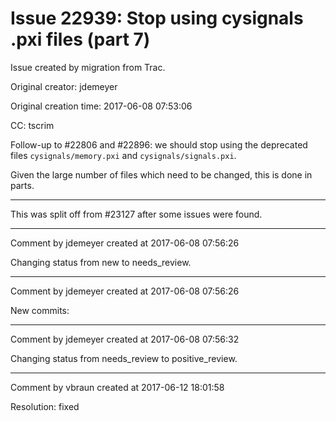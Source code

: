 # Issue 22939: Stop using cysignals .pxi files (part 7)

Issue created by migration from Trac.

Original creator: jdemeyer

Original creation time: 2017-06-08 07:53:06

CC:  tscrim

Follow-up to #22806 and #22896: we should stop using the deprecated files `cysignals/memory.pxi` and `cysignals/signals.pxi`.

Given the large number of files which need to be changed, this is done in parts.

-----------------

This was split off from #23127 after some issues were found.


---

Comment by jdemeyer created at 2017-06-08 07:56:26

Changing status from new to needs_review.


---

Comment by jdemeyer created at 2017-06-08 07:56:26

New commits:


---

Comment by jdemeyer created at 2017-06-08 07:56:32

Changing status from needs_review to positive_review.


---

Comment by vbraun created at 2017-06-12 18:01:58

Resolution: fixed
